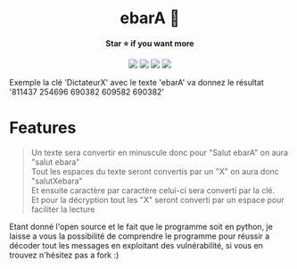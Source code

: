 <h1 align='center'>ebarA 🔢</h1>

<p align='center'>
  <b>Star ⭐ if you want more</b><br>
</p>

<p align="center">
  <img src="https://img.shields.io/github/languages/top/DictateurMiro/ebarA-encryption">
  <img src="https://img.shields.io/github/last-commit/DictateurMiro/ebarA-encryption">
  <img src="https://img.shields.io/github/stars/DictateurMiro/ebarA-encryption?color=7F9DE0&label=Stars">
  <img src="https://img.shields.io/github/forks/DictateurMiro/ebarA-encryption?color=7F9DE0&label=Forks">
</p>

Exemple la clé 'DictateurX' avec le texte 'ebarA' va donnez le résultat '811437 254696 690382 609582 690382'

# Features 

> Un texte sera convertir en minuscule donc pour "Salut ebarA" on aura "salut ebara"<br>
> Tout les espaces du texte seront convertis par un "X" on aura donc "salutXebara"<br>
> Et ensuite caractère par caractère celui-ci sera converti par la clé.<br>
> Et pour la décryption tout les "X" seront converti par un espace pour faciliter la lecture 

Etant donné l'open source et le fait que le programme soit en python, je laisse a vous la possibilité de comprendre le programme pour réussir a décoder tout les messages en exploitant des vulnérabilité, si vous en trouvez n'hésitez pas a fork :) 
